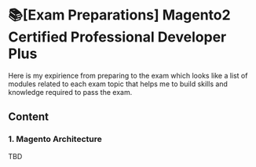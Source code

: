 # 📚[Exam Preparations] Magento2 Certified Professional Developer Plus

Here is my expirience from preparing to the exam which looks like a list of modules related to each exam topic that helps me to build skills and knowledge required to pass the exam.

## Content

### 1. Magento Architecture

TBD

